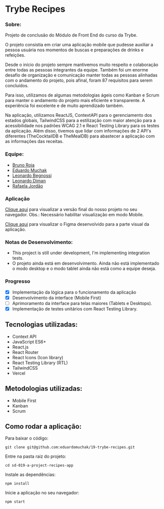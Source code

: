 # Trybe Recipes

### Sobre:

Projeto de conclusão do Módulo de Front End do curso da Trybe. 

O projeto consistia em criar uma aplicação mobile que pudesse auxiliar a pessoa usuária nos momentos de buscas e preparações de drinks e refeições.

Desde o início do projeto sempre mantivemos muito respeito e colaboração entre todas as pessoas integrantes da equipe. Também foi um enorme desafio de organização e comunicação manter todas as pessoas alinhadas com o andamento do projeto, pois afinal, foram 87 requisitos para serem concluídos.

Para isso, utilizamos de algumas metodologias ágeis como Kanban e Scrum para manter o andamento do projeto mais eficiente e transparente. A experiência foi excelente e de muito aprendizado também.

Na aplicação, utilizamos ReactJS, ContextAPI para o gerenciamento dos estados globais, TailwindCSS para a estilização com maior atenção para a acessibilidade nos padrões WCAG 2.1 e React Testing Library para os testes da aplicação. Além disso, tivemos que lidar com informações de 2 API's diferentes (TheCocktailDB e TheMealDB) para abastecer a aplicação com as informações das receitas.

### Equipe:

* [Bruno Roja](https://www.linkedin.com/in/brunojlee/)
* [Eduardo Muchak](https://www.linkedin.com/in/eduardomuchak/)
* [Leonardo Begnossi](https://www.linkedin.com/in/leonardo-begnossi-41580a127/)
* [Leonardo Diman](https://www.linkedin.com/in/leonardo-diman-martins-b16439173/)
* [Rafaela Jordão](https://www.linkedin.com/in/jordaorafaela/)

### Aplicação
[Clique aqui](https://tryberecipes-eduardomuchak.vercel.app/) para visualizar a versão final do nosso projeto no seu navegador.
Obs.: Necessário habilitar visualização em modo Mobile.

[Clique aqui](https://www.figma.com/file/XQlM0bZO6lCxGkMJs4XZNw/Trybe-Recipes) para visualizar o Figma desenvolvido para a parte visual da aplicação.

### Notas de Desenvolvimento:

- This project is still under development, I'm implementing integration tests.
- O projeto ainda está em desenvolvimento. Ainda não está implementado o modo desktop e o modo tablet ainda não está como a equipe deseja.

### Progresso

- [X] Implementação da lógica para o funcionamento da aplicação
- [X] Desenvolvimento da interface (Mobile First)
- [ ] Aprimoramento da interface para telas maiores (Tablets e Desktops).
- [X] Implementação de testes unitários com React Testing Library.

## Tecnologias utilizadas:

* Context API
* JavaScript ES6+
* React.js
* React Router
* React Icons (Icon library)
* React Testing Library (RTL)
* TailwindCSS
* Vercel

## Metodologias utilizadas:

* Mobile First
* Kanban
* Scrum

## Como rodar a aplicação:

Para baixar o código:
```
git clone git@github.com:eduardomuchak/19-trybe-recipes.git
```

Entre na pasta raiz do projeto:
```
cd sd-019-a-project-recipes-app 
```

Instale as dependências:
```
npm install 
```

Inicie a aplicação no seu navegador:
```
npm start 
```
